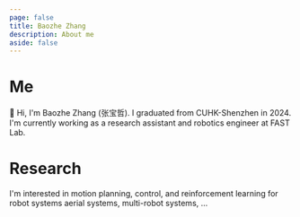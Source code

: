 ```yaml
---
page: false
title: Baozhe Zhang
description: About me
aside: false
---
```


# Me

👋 Hi, I'm Baozhe Zhang (张宝哲).
I graduated from CUHK-Shenzhen in 2024.
I'm currently working as a research assistant and robotics engineer at FAST Lab.

# Research

I'm interested in motion planning, control, and reinforcement learning for robot systems aerial systems, multi-robot systems, ...

<Publications />